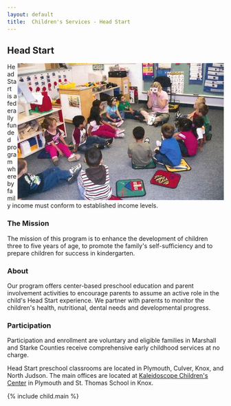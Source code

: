 ```yaml
---
layout: default
title:  Children's Services - Head Start
---
```

## Head Start
<div class="five columns" style="float: right;">
  <a href="#" class="th"><img src="/images/children/head_start_classroom.jpg"></a>
</div>
Head Start is a federally funded program whereby family income must conform to established income levels.

### The Mission
The mission of this program is to enhance the development of children three to five years of age, to promote the family's self-sufficiency and to prepare children for success in kindergarten.

### About
Our program offers center-based preschool education and parent involvement activities to encourage parents to assume an active role in the child's Head Start experience. We partner with parents to monitor the children's health, nutritional, dental needs and developmental progress.

### Participation
Participation and enrollment are voluntary and eligible families in Marshall and Starke Counties receive comprehensive early childhood services at no charge.

Head Start preschool classrooms are located in Plymouth, Culver, Knox, and North Judson. The main offices are located at [Kaleidoscope Children's Center](/contacts.html) in Plymouth and St. Thomas School in Knox.

{% include child.main %}
